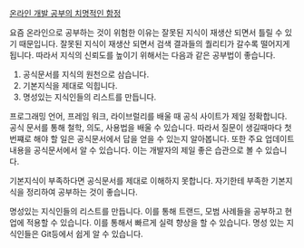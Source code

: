 [온라인 개발 공부의 치명적인 함정](https://youtu.be/d3PYoBwow9I)

요즘 온라인으로 공부하는 것이 위험한 이유는 잘못된 지식이 재생산 되면서 틀릴 수 있기 때문입니다. 잘못된 지식이 재생산 되면서 검색 결과들의 퀄리티가 갈수록 떨어지게 됩니다. 따라서 지식의 신뢰도를 높이기 위해서는 다음과 같은 공부법이 좋습니다.

1. 공식문서를 지식의 원천으로 삼습니다.
2. 기본지식을 제대로 익힙니다.
3. 명성있는 지식인들의 리스트를 만듭니다.

프로그래밍 언어, 프레임 워크, 라이브럴리를 배울 때 공식 사이트가 제일 정확합니다. 공식 문서를 통해 철학, 의도, 사용법을 배울 수 있습니다. 따라서 질문이 생길때마다 첫번쨰로 해야 할 일은 공식문서에서 답을 얻을 수 있는지 알아봅니다. 또한 주요 업데이트 내용을 공식문서에서 알 수 있습니다. 이는 개발자의 제일 좋은 습관으로 볼 수 있습니다.

기본지식이 부족하다면 공식문서를 제대로 이해하지 못합니다. 자기한테 부족한 기본지식을 정리하여 공부하는 것이 좋습니다.

명성있는 지식인들의 리스트를 만듭니다. 이를 통해 트랜드, 모범 사례들을 공부하고 현업에 적용할 수 있습니다. 이를 통해서 빠르게 실력 향상을 할 수 있습니다. 명성 있는 지식인들은 Git등에서 쉽게 알 수 있습니다.